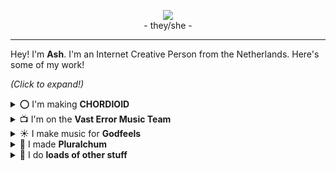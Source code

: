 <p align="center"><a href="https://estroBiologist.carrd.co/"><img src="https://media.discordapp.net/attachments/857262465876099083/947078280182398996/ashtaylor.png"></a><br>
	- they/she -
</p>

---

Hey! I'm **Ash**. I'm an Internet Creative Person from the Netherlands. Here's some of my work!

*(Click to expand!)*
<br>
<details>
	<summary>⭕ I'm making <b>CHORDIOID</b></summary>
	<br>
	<b>CHORDIOID: Prelude</b> is a musical adventure game I've been working on for the past year, as the lead developer, musician, artist, designer, writer...<br>
	<br>
	It's the first part of a bigger episodic story known collectively as <b>CHORDIOID</b>, which I hope to one day, in my wildest dreams, actually finish.<br>
	<br>
</details>

<details>
	<summary>📺 I'm on the <b>Vast Error Music Team</b></summary>
	<br>
	As of 2022, I'm a musician for the webcomic <a href="https://www.deconreconstruction.com/"><b>Vast Error</b></a>. I still can't quite believe it! I'm honoured and super stoked to be working with so many ridiculously talented creatives.<br>
	<br>
	You should read the comic if you haven't, it's pretty freaking cool! <i>(If you ask me, though, start with <b><a href="https://deconreconstruction.itch.io/snowbound-blood">Snowbound Blood</a></b>.)</i><br>
	<br>
</details>

<details>
	<summary>☀️ I make music for <b>Godfeels</b></summary>
	<br>
	<b><a href="https://archiveofourown.org/series/1475819">Godfeels</a></b> is a canon-divergent fan continuation of <b>Homestuck</b>, written by Sarah Zedig and co.<br>
	<br>
	I've found myself as a... quasi-official(?) musician for the project? Which I'm very grateful for. The story means a lot to me, as well as a lot of other plural folk, and being able to provide music for it is a special kind of honour.<br>
	<br>
	You can find my Godfeels discrography <b><a href="https://8reath-of-light.bandcamp.com/">here</a></b>.<br>
	<br>
</details>

<details>
	<summary>💬 I made <b>Pluralchum</b></summary>
	<br>
	<b><a href="https://www.github.com/estroBiologist/pluralchum">Pluralchum</a></b> is a BetterDiscord plugin that provides improved integration with PluralKit, adding things like proper name and text colours to the mix.<br>
	<br>
	I made it as a "fun" learning exercise in the span of a few days, and what I learned is that people who use JavaScript regularly are terrifying.<br>
	<br>
</details>

<details>
 	<summary>🌃 I do <b>loads of other stuff</b></summary>
	<br>
	<b>I'm always up to something!</b> Commonly described as:<br>
	<br>
	
- *"unhinged work ethic"*
- *"please get some fucking sleep, like, ever"*
- *"pretty cool, but uses made-up quotes too much"*
	
I cannot <i>possibly</i> sit still. They thought giving me medication would make me chill out, but the <i><b>joke's on them</b></i>. It just gave me the ability to do the laundry in-between constantly churning out projects. <br>
	<br>
	Speaking of which, I have to go do the laundry. But you can keep track of what I'm up to on any given day via <b><a href="https://twitter.com/estroBiologist">Twitter</a></b>.<br>
	<br>
	Thanks for reading! <i>-Ash</i>
</details>
